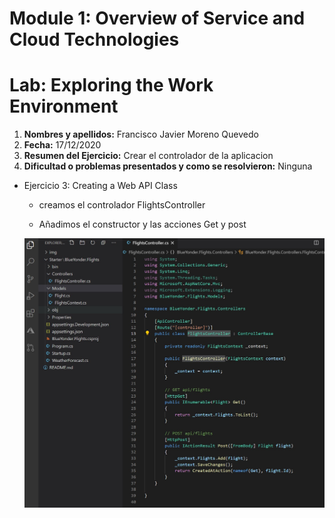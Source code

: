 # Module 1: Overview of Service and Cloud Technologies

# Lab: Exploring the Work Environment

1. **Nombres y apellidos:** Francisco Javier Moreno Quevedo
2. **Fecha:** 17/12/2020
3. **Resumen del Ejercicio:**  Crear el controlador de la aplicacion
4. **Dificultad o problemas presentados y como se resolvieron:** Ninguna

- Ejercicio 3: Creating a Web API Class

  - creamos el controlador FlightsController

  - Añadimos el constructor y las acciones Get y post
  
    

  ![](./img/Captura1.jpg)

